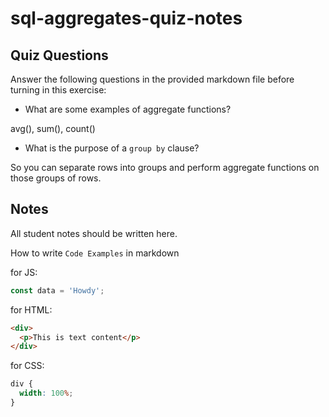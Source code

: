 # sql-aggregates-quiz-notes

## Quiz Questions

Answer the following questions in the provided markdown file before turning in this exercise:

- What are some examples of aggregate functions?

avg(), sum(), count()

- What is the purpose of a `group by` clause?

So you can separate rows into groups and perform aggregate functions on those groups of rows.

## Notes

All student notes should be written here.

How to write `Code Examples` in markdown

for JS:

```javascript
const data = 'Howdy';
```

for HTML:

```html
<div>
  <p>This is text content</p>
</div>
```

for CSS:

```css
div {
  width: 100%;
}
```
